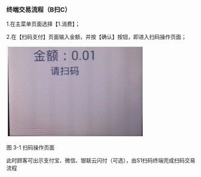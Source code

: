 ### 终端交易流程（B扫C）



1.在主菜单页面选择【1.消费】；

2.在【扫码支付】页面输入金额，并按【确认】按钮，即进入扫码操作页面；

![image](./images/4.1.jpg)

   图 3-1 扫码操作页面

此时顾客可出示支付宝、微信、银联云闪付（可选），由S1扫码终端完成扫码交易流程


